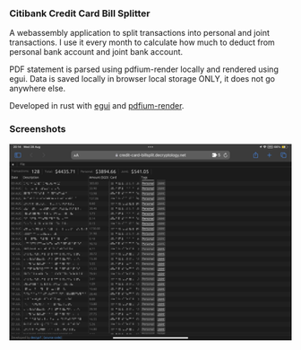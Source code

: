 ### Citibank Credit Card Bill Splitter
A webassembly application to split transactions into personal and joint transactions.
I use it every month to calculate how much to deduct from personal bank account and joint bank account.

PDF statement is parsed using pdfium-render locally and rendered using egui.
Data is saved locally in browser local storage ONLY, it does not go anywhere else.

Developed in rust with [egui](https://github.com/emilk/egui) and [pdfium-render](https://github.com/ajrcarey/pdfium-render).

### Screenshots
![dark](screenshots/screenshot.jpeg) 
